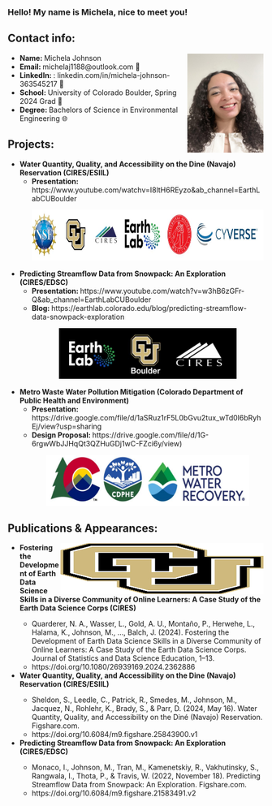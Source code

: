 ### Hello! My name is Michela, nice to meet you! 





## Contact info:
<img src="headshot.jpg" width="150" height= "195" img align="right"/>
<ul> 
<li> <strong> Name: </strong> Michela Johnson </li>
<li> <strong> Email: </strong> michelaj1188@outlook.com 📩</li>
<li> <strong> LinkedIn: </strong>: linkedin.com/in/michela-johnson-363545217 🔗 </li>
<li> <strong> School: </strong> University of Colorado Boulder, Spring 2024 Grad 🐃 </li>
<li> <strong> Degree: </strong> Bachelors of Science in Environmental Engineering 🌐</li>
</ul>



## Projects:
<ul> 
<li> <strong> Water Quantity, Quality, and Accessibility on the Dine (Navajo) Reservation (CIRES/ESIIL)</strong>
  <ul> 
    <li> <strong> Presentation: </strong> https://www.youtube.com/watchv=I8ltH6REyzo&ab_channel=EarthLabCUBoulder </li> 
    <p align="center">
      <img src="LogoESIIL.JPG" 
        Height = "100" Width = "550"
</ul>
    </ul>

<li> <strong> Predicting Streamflow Data from Snowpack: An Exploration (CIRES/EDSC) </strong>
 <ul>
    <li><strong> Presentation: </strong>https://www.youtube.com/watch?v=w3hB6zGFr-Q&ab_channel=EarthLabCUBoulder </li>
  <li> <strong> Blog: </strong> https://earthlab.colorado.edu/blog/predicting-streamflow-data-snowpack-exploration </li>
   <p align="center">
      <img src="EarthLab.JPG" 
        Height = "100" Width = "350" 
       </ul>
         </ul>


<li> <strong> Metro Waste Water Pollution Mitigation (Colorado Department of Public Health and Environment) </strong>
   <ul> 
      <li> <strong> Presentation: </strong> https://drive.google.com/file/d/1aSRuz1rF5L0bGvu2tux_wTd0l6bRyhEj/view?usp=sharing </li>
    <li> <strong> Design Proposal: </strong>  https://drive.google.com/file/d/1G-6rgwWbJJHqQt3QZHuGDj1wC-FZci6y/view) </li>
     <p align="center">
       <img src="LogoMWW.JPG" 
        Height = "100" Width = "400" />
</ul>
</ul>



## Publications & Appearances:
 <img src="CULogo.JPG" 
        Height = "100" Width = "400" img align="right"/>
<ul> 
<li> <strong> Fostering the Development of Earth Data Science Skills in a Diverse Community of Online Learners: A Case Study of the Earth Data Science Corps (CIRES) </strong> </li>
  <ul> 
    <li> Quarderer, N. A., Wasser, L., Gold, A. U., Montaño, P., Herwehe, L., Halama, K., Johnson, M., ..., Balch, J. (2024). Fostering the Development of Earth Data Science Skills in a Diverse Community of Online Learners: A Case Study of the Earth Data Science Corps. Journal of Statistics and Data Science Education, 1–13. <li>
      https://doi.org/10.1080/26939169.2024.2362886 
    
  </ul>
<li> <strong> Water Quantity, Quality, and Accessibility on the Dine (Navajo) Reservation (CIRES/ESIIL) </strong> </li>
  <ul> 
    <li> Sheldon, S., Leedle, C., Patrick, R., Smedes, M., Johnson, M., Jacquez, N., Rohlehr, K., Brady, S., & Parr, D. (2024, May 16). Water Quantity, Quality, and Accessibility on the Diné (Navajo) Reservation. Figshare.com. <li>
      https://doi.org/10.6084/m9.figshare.25843900.v1 
  </ul>
<li> <strong> Predicting Streamflow Data from Snowpack: An Exploration (CIRES/EDSC) </strong> </li>
  <ul>
  <li> Monaco, I., Johnson, M., Tran, M., Kamenetskiy, R., Vakhutinsky, S., Rangwala, I., Thota, P., & Travis, W. (2022, November 18). Predicting Streamflow Data from Snowpack: An Exploration. Figshare.com. <li>
  https://doi.org/10.6084/m9.figshare.21583491.v2 
  </ul>

  </ul>
</ul>
